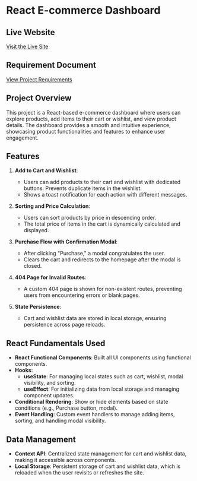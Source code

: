 # React E-commerce Dashboard

## Live Website
[Visit the Live Site](https://b10a8-gadget-heaven-assignment.surge.sh/dashboard)

## Requirement Document
[View Project Requirements](https://docs.google.com/document/d/1SCm1-metHXA_8Iika7R8UDcJZQGtDEKW-P2ieXQw5UE/edit?usp=sharing)

## Project Overview
This project is a React-based e-commerce dashboard where users can explore products, add items to their cart or wishlist, and view product details. The dashboard provides a smooth and intuitive experience, showcasing product functionalities and features to enhance user engagement.

## Features
1. **Add to Cart and Wishlist**:
   - Users can add products to their cart and wishlist with dedicated buttons. Prevents duplicate items in the wishlist.
   - Shows a toast notification for each action with different messages.

2. **Sorting and Price Calculation**:
   - Users can sort products by price in descending order.
   - The total price of items in the cart is dynamically calculated and displayed.

3. **Purchase Flow with Confirmation Modal**:
   - After clicking "Purchase," a modal congratulates the user.
   - Clears the cart and redirects to the homepage after the modal is closed.

4. **404 Page for Invalid Routes**:
   - A custom 404 page is shown for non-existent routes, preventing users from encountering errors or blank pages.

5. **State Persistence**:
   - Cart and wishlist data are stored in local storage, ensuring persistence across page reloads.

## React Fundamentals Used
- **React Functional Components**: Built all UI components using functional components.
- **Hooks**:
  - **useState**: For managing local states such as cart, wishlist, modal visibility, and sorting.
  - **useEffect**: For initializing data from local storage and managing component updates.
- **Conditional Rendering**: Show or hide elements based on state conditions (e.g., Purchase button, modal).
- **Event Handling**: Custom event handlers to manage adding items, sorting, and handling modal visibility.

## Data Management
- **Context API**: Centralized state management for cart and wishlist data, making it accessible across components.
- **Local Storage**: Persistent storage of cart and wishlist data, which is reloaded when the user revisits or refreshes the site.

